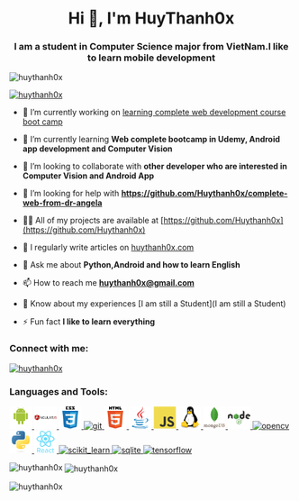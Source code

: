 <h1 align="center">Hi 👋, I'm HuyThanh0x</h1>
<h3 align="center">I am a student in Computer Science major from VietNam.I like to learn mobile development</h3>

<p align="left"> <img src="https://komarev.com/ghpvc/?username=huythanh0x&label=Profile%20views&color=0e75b6&style=flat" alt="huythanh0x" /> </p>

<p align="left"> <a href="https://github.com/ryo-ma/github-profile-trophy"><img src="https://github-profile-trophy.vercel.app/?username=huythanh0x" alt="huythanh0x" /></a> </p>

- 🔭 I’m currently working on [learning complete web development course boot camp](https://github.com/Huythanh0x/complete-web-from-dr-angela)

- 🌱 I’m currently learning **Web complete bootcamp in Udemy, Android app development and Computer Vision**

- 👯 I’m looking to collaborate with **other developer who are interested in Computer Vision and Android App**

- 🤝 I’m looking for help with **https://github.com/Huythanh0x/complete-web-from-dr-angela**

- 👨‍💻 All of my projects are available at [https://github.com/Huythanh0x](https://github.com/Huythanh0x)

- 📝 I regularly write articles on [huythanh0x.com](huythanh0x.com)

- 💬 Ask me about **Python,Android and how to learn English**

- 📫 How to reach me **huythanh0x@gmail.com**

- 📄 Know about my experiences [I am still a Student](I am still a Student)

- ⚡ Fun fact **I like to learn everything**

<h3 align="left">Connect with me:</h3>
<p align="left">
<a href="https://fb.com/huythanh0x" target="blank">
<img text-align="center" src="https://cdn.iconscout.com/icon/free/png-256/facebook-logo-2019-1597680-1350125.png" alt="huythanh0x" height="30" width="40" /></a>
</p>

<h3 align="left">Languages and Tools:</h3>
<p align="left"> <a href="https://developer.android.com" target="_blank"> <img src="https://raw.githubusercontent.com/devicons/devicon/master/icons/android/android-original-wordmark.svg" alt="android" width="40" height="40"/> </a> <a href="https://angular.io" target="_blank"> <img src="https://raw.githubusercontent.com/devicons/devicon/master/icons/angularjs/angularjs-original-wordmark.svg" alt="angularjs" width="40" height="40"/> </a> <a href="https://www.w3schools.com/css/" target="_blank"> <img src="https://raw.githubusercontent.com/devicons/devicon/master/icons/css3/css3-original-wordmark.svg" alt="css3" width="40" height="40"/> </a> <a href="https://git-scm.com/" target="_blank"> <img src="https://www.vectorlogo.zone/logos/git-scm/git-scm-icon.svg" alt="git" width="40" height="40"/> </a> <a href="https://www.w3.org/html/" target="_blank"> <img src="https://raw.githubusercontent.com/devicons/devicon/master/icons/html5/html5-original-wordmark.svg" alt="html5" width="40" height="40"/> </a> <a href="https://www.java.com" target="_blank"> <img src="https://raw.githubusercontent.com/devicons/devicon/master/icons/java/java-original.svg" alt="java" width="40" height="40"/> </a> <a href="https://developer.mozilla.org/en-US/docs/Web/JavaScript" target="_blank"> <img src="https://raw.githubusercontent.com/devicons/devicon/master/icons/javascript/javascript-original.svg" alt="javascript" width="40" height="40"/> </a> <a href="https://www.linux.org/" target="_blank"> <img src="https://raw.githubusercontent.com/devicons/devicon/master/icons/linux/linux-original.svg" alt="linux" width="40" height="40"/> </a> <a href="https://www.mongodb.com/" target="_blank"> <img src="https://raw.githubusercontent.com/devicons/devicon/master/icons/mongodb/mongodb-original-wordmark.svg" alt="mongodb" width="40" height="40"/> </a> <a href="https://nodejs.org" target="_blank"> <img src="https://raw.githubusercontent.com/devicons/devicon/master/icons/nodejs/nodejs-original-wordmark.svg" alt="nodejs" width="40" height="40"/> </a> <a href="https://opencv.org/" target="_blank"> <img src="https://www.vectorlogo.zone/logos/opencv/opencv-icon.svg" alt="opencv" width="40" height="40"/> </a> <a href="https://www.python.org" target="_blank"> <img src="https://raw.githubusercontent.com/devicons/devicon/master/icons/python/python-original.svg" alt="python" width="40" height="40"/> </a> <a href="https://reactjs.org/" target="_blank"> <img src="https://raw.githubusercontent.com/devicons/devicon/master/icons/react/react-original-wordmark.svg" alt="react" width="40" height="40"/> </a> <a href="https://scikit-learn.org/" target="_blank"> <img src="https://upload.wikimedia.org/wikipedia/commons/0/05/Scikit_learn_logo_small.svg" alt="scikit_learn" width="40" height="40"/> </a> <a href="https://www.sqlite.org/" target="_blank"> <img src="https://www.vectorlogo.zone/logos/sqlite/sqlite-icon.svg" alt="sqlite" width="40" height="40"/> </a> <a href="https://www.tensorflow.org" target="_blank"> <img src="https://www.vectorlogo.zone/logos/tensorflow/tensorflow-icon.svg" alt="tensorflow" width="40" height="40"/> </a> </p>

<p><img align="left" src="https://github-readme-stats.vercel.app/api/top-langs?username=huythanh0x&show_icons=true&locale=en&layout=compact" alt="huythanh0x" /></p>

<p>&nbsp;<img align="center" src="https://github-readme-stats.vercel.app/api?username=huythanh0x&show_icons=true&locale=en" alt="huythanh0x" /></p>

<p><img align="center" src="https://github-readme-streak-stats.herokuapp.com/?user=huythanh0x&" alt="huythanh0x" /></p>
